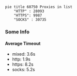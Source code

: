
```mermaid
pie title 60750 Proxies in list
    "HTTP" : 28093
    "HTTPS": 9987
    "SOCKS" : 30735
```

### Some Info
#### Average Timeout

- mixed: 3.6s
- http: 1.9s
- https: 8.2s
- socks: 5.2s